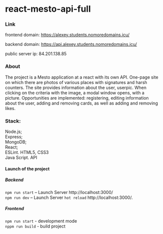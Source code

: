 # react-mesto-api-full


### Link

frontend domain: https://alexey.students.nomoredomains.icu/

backend domain: https://api.alexey.students.nomoredomains.icu/

public server ip: 84.201.138.85



### About

The project is a Mesto application at a react with its own API. One-page site on which there are photos of various places with signatures and harsh counters. The site provides information about the user, userpic. When clicking on the criteria with the image, a modal window opens, with a picture. Opportunities are implemented: registering, editing information about the user, adding and removing cards, as well as adding and removing likes.



### Stack:
Node.js;  
Express;  
MongoDB;  
React;  
ESLint. 
HTML5, CSS3  
Java Script. 
API  


#### Launch of the project  

##### Backend   
``npm run start`` – Launch Server  http://localhost:3000/   
``npm run dev`` – Launch Server ``hot reload``  http://localhost:3000/. 

##### Frontend   

``npm run start`` - development mode  
``nppm run build`` -  build project  
